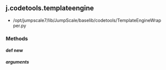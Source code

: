 ## j.codetools.templateengine

- /opt/jumpscale7/lib/JumpScale/baselib/codetools/TemplateEngineWrapper.py

### Methods

#### def new 

##### arguments

